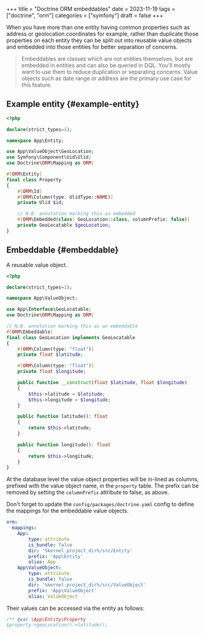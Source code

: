 +++
title = "Doctrine ORM embeddables"
date = 2023-11-19
tags = ["doctrine", "orm"]
categories = ["symfony"]
draft = false
+++

When you have more than one entity having common properties such as address or geolocation coordinates for example, rather than duplicate those properties on each entity they can be split out into reusable value objects and embedded into those entities for better separation of concerns.

<!--more-->

> Embeddables are classes which are not entities themselves, but are embedded in entities and can also be queried in DQL. You'll mostly want to use them to reduce duplication or separating concerns. Value objects such as date range or address are the primary use case for this feature.


## Example entity {#example-entity}

```php
<?php

declare(strict_types=1);

namespace App\Entity;

use App\ValueObject\GeoLocation;
use Symfony\Component\Uid\Ulid;
use Doctrine\ORM\Mapping as ORM;

#[ORM\Entity]
final class Property
{
    #[ORM\Id]
    #[ORM\Column(type: UlidType::NAME)]
    private Ulid $id;

    // N.B. annotation marking this as embedded
    #[ORM\Embedded(class: GeoLocation::class, columnPrefix: false)]
    private GeoLocatable $geoLocation;
}
```


## Embeddable {#embeddable}

A reusable value object.

```php
<?php

declare(strict_types=1);

namespace App\ValueObject;

use App\Interface\GeoLocatable;
use Doctrine\ORM\Mapping as ORM;

// N.B. annotation marking this as an embeddable
#[ORM\Embeddable]
final class GeoLocation implements GeoLocatable
{
    #[ORM\Column(type: "float")]
    private float $latitude;

    #[ORM\Column(type: "float")]
    private float $longitude;

    public function __construct(float $latitude, float $longitude)
    {
        $this->latitude = $latitude;
        $this->longitude = $longitude;
    }

    public function latitude(): float
    {
        return $this->latitude;
    }

    public function longitude(): float
    {
        return $this->longitude;
    }
}
```

At the database level the value object properties will be in-lined as columns, prefixed with the value object name, in the `property` table. The prefix can be removed by setting the `columnPrefix` attribute to false, as above.

Don't forget to update the `config/packages/doctrine.yaml` config to define the mappings for the embeddable value objects.

```yaml
orm:
  mappings:
    App:
        type: attribute
        is_bundle: false
        dir: '%kernel.project_dir%/src/Entity'
        prefix: 'App\Entity'
        alias: App
    App\ValueObject:
        type: attribute
        is_bundle: false
        dir: '%kernel.project_dir%/src/ValueObject'
        prefix: 'App\ValueObject'
        alias: ValueObject
```

Their values can be accessed via the entity as follows:

```php
/** @var \App\Entity\Property
$property->geoLocation()->latitude();
```
